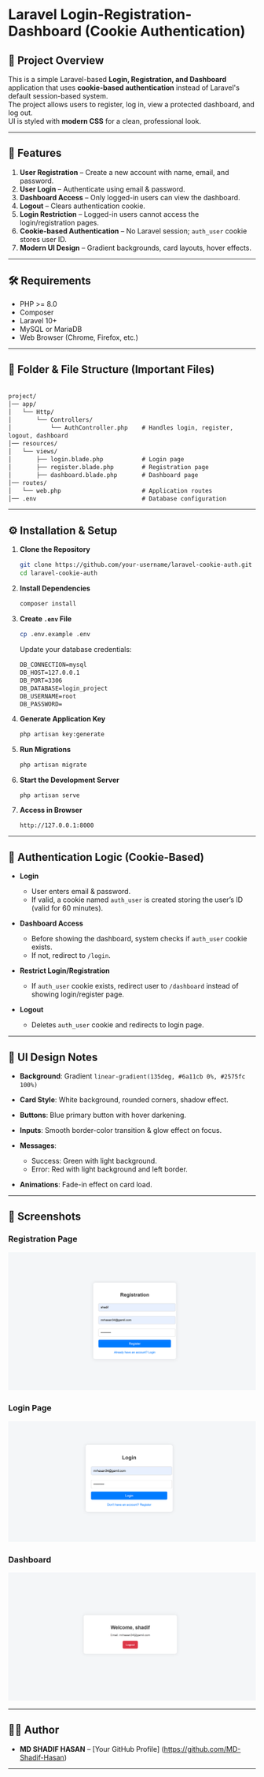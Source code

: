 
# Laravel Login-Registration-Dashboard (Cookie Authentication)

## 📌 Project Overview
This is a simple Laravel-based **Login, Registration, and Dashboard** application that uses **cookie-based authentication** instead of Laravel's default session-based system.  
The project allows users to register, log in, view a protected dashboard, and log out.  
UI is styled with **modern CSS** for a clean, professional look.

---

## 🚀 Features
1. **User Registration** – Create a new account with name, email, and password.
2. **User Login** – Authenticate using email & password.
3. **Dashboard Access** – Only logged-in users can view the dashboard.
4. **Logout** – Clears authentication cookie.
5. **Login Restriction** – Logged-in users cannot access the login/registration pages.
6. **Cookie-based Authentication** – No Laravel session; `auth_user` cookie stores user ID.
7. **Modern UI Design** – Gradient backgrounds, card layouts, hover effects.

---

## 🛠 Requirements
- PHP >= 8.0
- Composer
- Laravel 10+
- MySQL or MariaDB
- Web Browser (Chrome, Firefox, etc.)

---

## 📂 Folder & File Structure (Important Files)
```

project/
│── app/
│   └── Http/
│       └── Controllers/
│           └── AuthController.php    # Handles login, register, logout, dashboard
│── resources/
│   └── views/
│       ├── login.blade.php           # Login page
│       ├── register.blade.php        # Registration page
│       ├── dashboard.blade.php       # Dashboard page
│── routes/
│   └── web.php                       # Application routes
│── .env                              # Database configuration

````

---

## ⚙️ Installation & Setup
1. **Clone the Repository**
   ```bash
   git clone https://github.com/your-username/laravel-cookie-auth.git
   cd laravel-cookie-auth

2. **Install Dependencies**

   ```bash
   composer install
   ```

3. **Create `.env` File**

   ```bash
   cp .env.example .env
   ```

   Update your database credentials:

   ```env
   DB_CONNECTION=mysql
   DB_HOST=127.0.0.1
   DB_PORT=3306
   DB_DATABASE=login_project
   DB_USERNAME=root
   DB_PASSWORD=
   ```

4. **Generate Application Key**

   ```bash
   php artisan key:generate
   ```

5. **Run Migrations**

   ```bash
   php artisan migrate
   ```

6. **Start the Development Server**

   ```bash
   php artisan serve
   ```

7. **Access in Browser**

   ```
   http://127.0.0.1:8000
   ```

---

## 🔑 Authentication Logic (Cookie-Based)

* **Login**

  * User enters email & password.
  * If valid, a cookie named `auth_user` is created storing the user’s ID (valid for 60 minutes).
* **Dashboard Access**

  * Before showing the dashboard, system checks if `auth_user` cookie exists.
  * If not, redirect to `/login`.
* **Restrict Login/Registration**

  * If `auth_user` cookie exists, redirect user to `/dashboard` instead of showing login/register page.
* **Logout**

  * Deletes `auth_user` cookie and redirects to login page.

---

## 🎨 UI Design Notes

* **Background**: Gradient `linear-gradient(135deg, #6a11cb 0%, #2575fc 100%)`
* **Card Style**: White background, rounded corners, shadow effect.
* **Buttons**: Blue primary button with hover darkening.
* **Inputs**: Smooth border-color transition & glow effect on focus.
* **Messages**:

  * Success: Green with light background.
  * Error: Red with light background and left border.
* **Animations**: Fade-in effect on card load.

---

## 📸 Screenshots

### Registration Page

![Register Page](/screenshot/Screenshot_1.png)

### Login Page

![Login Page](/screenshot/Screenshot_2.png)

### Dashboard

![Dashboard](/screenshot/Screenshot_3.png)

---

## 🧑‍💻 Author

* **MD SHADIF HASAN** – [Your GitHub Profile] (https://github.com/MD-Shadif-Hasan)

---
